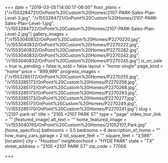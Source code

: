 +++
date = "2019-03-05T14:00:17-06:00"
floor_plans = ["/v1553284721/OnPoint%20Custom%20Homes/2107-PARK-Sales-Plan-Level-3.jpg", "/v1553284721/OnPoint%20Custom%20Homes/2107-PARK-Sales-Plan-Level-1.jpg", "/v1553284722/OnPoint%20Custom%20Homes/2107-PARK-Sales-Plan-Level-2.jpg"]
gallery_images = ["/v1553040832/OnPoint%20Custom%20Homes/P2270220.jpg", "/v1553040832/OnPoint%20Custom%20Homes/P2270222.jpg", "/v1553040832/OnPoint%20Custom%20Homes/P2270282.jpg", "/v1553040832/OnPoint%20Custom%20Homes/P2270242.jpg", "/v1553040832/OnPoint%20Custom%20Homes/P2270245.jpg"]
is_on_sale = true
is_pending = false
is_sold = false
layout = "home-single"
page_kind = "home"
price = "899,999"
progress_images = ["/v1553285172/OnPoint%20Custom%20Homes/P2270255.jpg", "/v1553285173/OnPoint%20Custom%20Homes/P2270256.jpg", "/v1553285172/OnPoint%20Custom%20Homes/P2270268.jpg", "/v1553285173/OnPoint%20Custom%20Homes/P2270263.jpg", "/v1553285173/OnPoint%20Custom%20Homes/P2270277.jpg", "/v1553285171/OnPoint%20Custom%20Homes/P2270249.jpg", "/v1553285170/OnPoint%20Custom%20Homes/P2270241.jpg"]
slug = "/2107-park-st"
title = "2105 +2107 PARK ST"
type = "page"
video_tour_link = ""
[featured_image]
alt_text = ""
home_featured_image = "/v1553040765/OnPoint%20Custom%20Homes/21052107_Park.jpg"
[home_specifics]
bathrooms = 3.5
bedrooms = 4
description_of_home = ""
how_many_cars_garage = 2
lot_square_feet = ""
square_feet = "3,586"
[location]
city = "Houston"
neighboorhood = "HYDE PARK"
state = "TX"
street_address = "2105 +2107 PARK ST"
zip_code = 77006

+++

